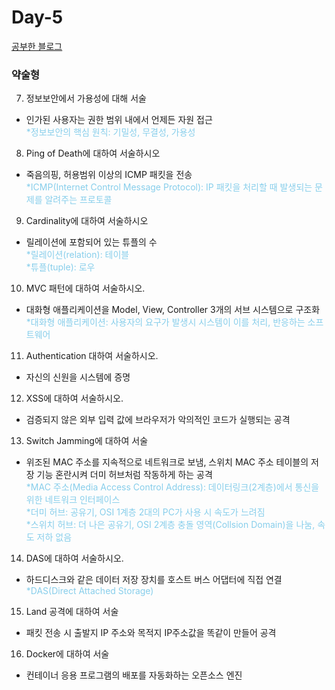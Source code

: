 # Day-5

[공부한 블로그](https://starrykss.tistory.com/1850)

### 약술형

7. 정보보안에서 가용성에 대해 서술
- 인가된 사용자는 권한 범위 내에서 언제든 자원 접근   
<span style="color:skyblue">*정보보안의 핵심 원칙: 기밀성, 무결성, 가용성

8. Ping of Death에 대하여 서술하시오
- 죽음의핑, 허용범위 이상의 ICMP 패킷을 전송   
  <span style="color:skyblue">*ICMP(Internet Control Message Protocol): IP 패킷을 처리할 때 발생되는 문제를 알려주는 프로토콜 

9. Cardinality에 대하여 서술하시오
- 릴레이션에 포함되어 있는 튜플의 수   
  <span style="color:skyblue">*릴레이션(relation): 테이블   
  <span style="color:skyblue">*튜플(tuple): 로우

10. MVC 패턴에 대하여 서술하시오.
- 대화형 애플리케이션을 Model, View, Controller 3개의 서브 시스템으로 구조화   
  <span style="color:skyblue">*대화형 애플리케이션: 사용자의 요구가 발생시 시스템이 이를 처리, 반응하는 소프트웨어

11. Authentication 대하여 서술하시오.
- 자신의 신원을 시스템에 증명

12. XSS에 대하여 서술하시오.
- 검증되지 않은 외부 입력 값에 브라우저가 악의적인 코드가 실행되는 공격

13. Switch Jamming에 대하여 서술
- 위조된 MAC 주소를 지속적으로 네트워크로 보냄, 스위치 MAC 주소 테이블의 저장 기능 혼란시켜 더미 허브처럼 작동하게 하는 공격   
  <span style="color:skyblue">*MAC 주소(Media Access Control Address): 데이터링크(2계층)에서 통신을 위한 네트워크 인터페이스   
  <span style="color:skyblue">*더미 허브: 공유기, OSI 1계층 2대의 PC가 사용 시 속도가 느려짐   
  <span style="color:skyblue">*스위치 허브: 더 나은 공유기, OSI 2계층 충돌 영역(Collsion Domain)을 나눔, 속도 저하 없음

14. DAS에 대하여 서술하시오.
- 하드디스크와 같은 데이터 저장 장치를 호스트 버스 어댑터에 직접 연결   
  <span style="color:skyblue">*DAS(Direct Attached Storage)

15. Land 공격에 대하여 서술
- 패킷 전송 시 출발지 IP 주소와 목적지 IP주소값을 똑같이 만들어 공격

16. Docker에 대하여 서술
- 컨테이너 응용 프로그램의 배포를 자동화하는 오픈소스 엔진

